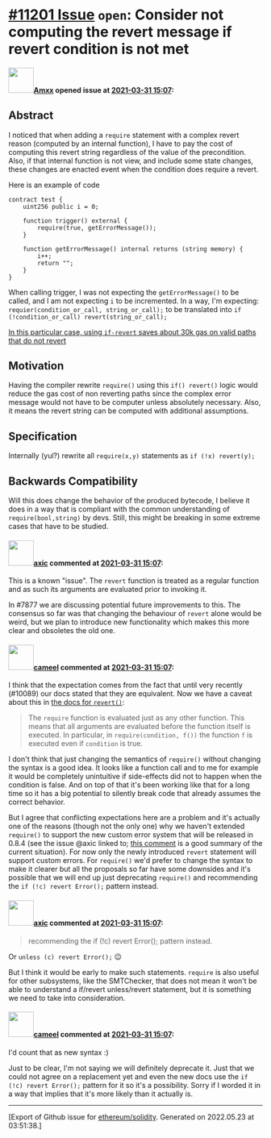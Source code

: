 # [\#11201 Issue](https://github.com/ethereum/solidity/issues/11201) `open`: Consider not computing the revert message if revert condition is not met

#### <img src="https://avatars.githubusercontent.com/u/2432299?v=4" width="50">[Amxx](https://github.com/Amxx) opened issue at [2021-03-31 15:07](https://github.com/ethereum/solidity/issues/11201):

## Abstract

I noticed that when adding a `require` statement with a complex revert reason (computed by an internal function), I have to pay the cost of computing this revert string regardless of the value of the precondition. Also, if that internal function is not view, and include some state changes, these changes are enacted event when the condition does require a revert.

Here is an example of code
```
contract test {
    uint256 public i = 0;
    
    function trigger() external {
        require(true, getErrorMessage());
    }
    
    function getErrorMessage() internal returns (string memory) {
        i++;
        return "";
    }
}
```

When calling trigger, I was not expecting the `getErrorMessage()` to be called, and I am not expecting `i` to be incremented. In a way, I'm expecting:
`requier(condition_or_call, string_or_call);` to be translated into `if (!condition_or_call) revert(string_or_call);`

[In this particular case, using `if-revert` saves about 30k gas on valid paths that do not revert](https://github.com/Amxx/openzeppelin-contracts/blob/feature/AccessControlRevertMessage/contracts/access/AccessControl.sol#L122-L131)

## Motivation

Having the compiler rewrite `require()` using this `if() revert()` logic would reduce the gas cost of non reverting paths since the complex error message would not have to be computer unless absolutely necessary. Also, it means the revert string can be computed with additional assumptions.

## Specification

Internally (yul?) rewrite all `require(x,y)` statements as `if (!x) revert(y);`

## Backwards Compatibility

Will this does change the behavior of the produced bytecode, I believe it does in a way that is compliant with the common understanding of `require(bool,string)` by devs. Still, this might be breaking in some extreme cases that have to be studied.

#### <img src="https://avatars.githubusercontent.com/u/20340?v=4" width="50">[axic](https://github.com/axic) commented at [2021-03-31 15:07](https://github.com/ethereum/solidity/issues/11201#issuecomment-811361722):

This is a known "issue". The `revert` function is treated as a regular function and as such its arguments are evaluated prior to invoking it.

In #7877 we are discussing potential future improvements to this. The consensus so far was that changing the behaviour of `revert` alone would be weird, but we plan to introduce new functionality which makes this more clear and obsoletes the old one.

#### <img src="https://avatars.githubusercontent.com/u/137030?v=4" width="50">[cameel](https://github.com/cameel) commented at [2021-03-31 15:07](https://github.com/ethereum/solidity/issues/11201#issuecomment-811391766):

I think that the expectation comes from the fact that until very recently (#10089) our docs stated that they are equivalent. Now we have a caveat about this in [the docs for `revert()`](https://docs.soliditylang.org/en/latest/control-structures.html#revert):

> The `require` function is evaluated just as any other function. This means that all arguments are evaluated before the function itself is executed. In particular, in `require(condition, f())` the function `f` is executed even if `condition` is true.

I don't think that just changing the semantics of `require()` without changing the syntax is a good idea. It looks like a function call and to me  for example it would be completely unintuitive if side-effects did not to happen when the condition is false. And on top of that it's been working like that for a long time so it has a big potential to silently break code that already assumes the correct behavior.

But I agree that conflicting expectations here are a problem and it's actually one of the reasons (though not the only one) why we haven't extended `require()` to support the new custom error system that will be released in 0.8.4 (see the issue @axic linked to; [this comment](https://github.com/ethereum/solidity/issues/7877#issuecomment-780598691) is a good summary of the current situation). For now only the newly introduced `revert` statement will support custom errors. For `require()` we'd prefer to change the syntax to make it clearer but all the proposals so far have some downsides and it's possible that we will end up just deprecating `require()` and recommending the `if (!c) revert Error();` pattern instead.

#### <img src="https://avatars.githubusercontent.com/u/20340?v=4" width="50">[axic](https://github.com/axic) commented at [2021-03-31 15:07](https://github.com/ethereum/solidity/issues/11201#issuecomment-811394537):

> recommending the if (!c) revert Error(); pattern instead.

Or `unless (c) revert Error();` :wink:

But I think it would be early to make such statements. `require` is also useful for other subsystems, like the SMTChecker, that does not mean it won't be able to understand a if/revert unless/revert statement, but it is something we need to take into consideration.

#### <img src="https://avatars.githubusercontent.com/u/137030?v=4" width="50">[cameel](https://github.com/cameel) commented at [2021-03-31 15:07](https://github.com/ethereum/solidity/issues/11201#issuecomment-811396888):

I'd count that as new syntax :)

Just to be clear, I'm not saying we will definitely deprecate it. Just that we could not agree on a replacement yet and even the new docs use the `if (!c) revert Error();` pattern for it so it's a possibility. Sorry if I worded it in a way that implies that it's more likely than it actually is.


-------------------------------------------------------------------------------



[Export of Github issue for [ethereum/solidity](https://github.com/ethereum/solidity). Generated on 2022.05.23 at 03:51:38.]
